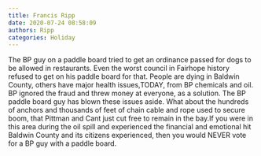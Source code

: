 ```yaml
---
title: Francis Ripp
date: 2020-07-24 08:58:09
authors: Ripp
categories: Holiday
---
```


 The BP guy on a paddle board tried to get an ordinance passed for dogs to be allowed in restaurants. Even the worst council in Fairhope history refused to get on his paddle board for that. People are dying in Baldwin County, others have major health issues,TODAY, from BP chemicals and oil. BP ignored the fraud and threw money at everyone, as a solution. The BP paddle board guy has blown these issues aside. What about the hundreds of anchors and thousands of feet of chain cable and rope used to secure boom, that Pittman and Cant just cut free to remain in  the bay.If you were in this area during the oil spill and experienced the financial and emotional hit Baldwin County and its citizens experienced, then you would NEVER vote for a BP guy with a paddle board.